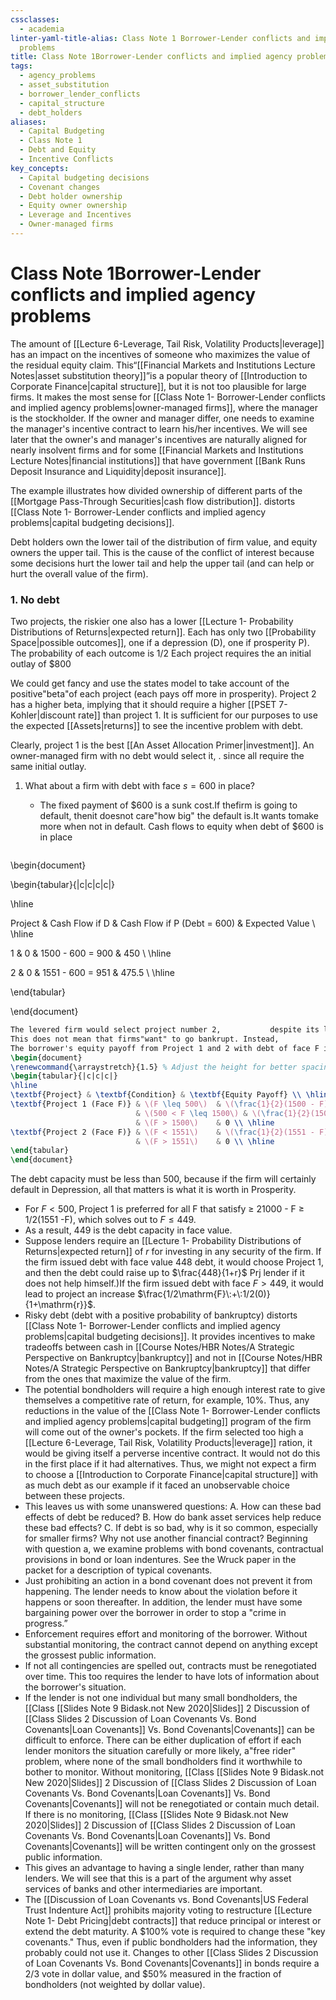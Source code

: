 ```yaml
---
cssclasses:
  - academia
linter-yaml-title-alias: Class Note 1 Borrower-Lender conflicts and implied agency
  problems
title: Class Note 1Borrower-Lender conflicts and implied agency problems
tags:
  - agency_problems
  - asset_substitution
  - borrower_lender_conflicts
  - capital_structure
  - debt_holders
aliases:
  - Capital Budgeting
  - Class Note 1
  - Debt and Equity
  - Incentive Conflicts
key_concepts:
  - Capital budgeting decisions
  - Covenant changes
  - Debt holder ownership
  - Equity owner ownership
  - Leverage and Incentives
  - Owner-managed firms
---
```


# Class Note 1Borrower-Lender conflicts and implied agency problems

The amount of [[Lecture 6-Leverage, Tail Risk, Volatility Products|leverage]] has an impact on the incentives of someone who maximizes the value of the residual equity claim. This“[[Financial Markets and Institutions Lecture Notes|asset substitution theory]]”is a popular theory of [[Introduction to Corporate Finance|capital structure]],  but it is not too plausible for large firms. It makes the most sense for [[Class Note 1- Borrower-Lender conflicts and implied agency problems|owner-managed firms]],  where the manager is the stockholder. If the owner and manager differ,  one needs to examine the manager's incentive contract to learn his/her incentives. We will see later that the owner's and manager's incentives are naturally aligned for nearly insolvent firms and for some [[Financial Markets and Institutions Lecture Notes|financial institutions]] that have government [[Bank Runs Deposit Insurance and Liquidity|deposit insurance]].

The example illustrates how divided ownership of different parts of the [[Mortgage Pass-Through Securities|cash flow distribution]]. distorts [[Class Note 1- Borrower-Lender conflicts and implied agency problems|capital budgeting decisions]].

Debt holders own the lower tail of the distribution of firm value,  and equity owners the upper tail. This is the cause of the conflict of interest because some decisions hurt the lower tail and help the upper tail (and can help or hurt the overall value of the firm).

### 1. No debt

Two projects,  the riskier one also has a lower [[Lecture 1- Probability Distributions of Returns|expected return]]. Each has only two [[Probability Space|possible outcomes]],  one if a depression (D),  one if prosperity P). The probability of each outcome is 1/2 Each project requires the an initial outlay of $\$800$

We could get fancy and use the states model to take account of the positive"beta"of each project (each pays off more in prosperity). Project 2 has a higher beta,  implying that it should require a higher [[PSET 7- Kohler|discount rate]] than project 1. It is sufficient for our purposes to use the expected [[Assets|returns]] to see the incentive problem with debt.

Clearly,  project 1 is the best [[An Asset Allocation Primer|investment]]. An owner-managed firm with no debt would select it,  . since all require the same initial outlay.

 1. What about a firm with debt with face $s=600$ in place?
	- The fixed payment of $\$600$ is a sunk cost.If thefirm is going to default,          thenit doesnot care"how big" the default is.It wants tomake more when not in default. Cash flows to equity when debt of $\$600$ is in place

	```latex

\begin{document}

\begin{tabular}{|c|c|c|c|}

\hline

Project & Cash Flow if D & Cash Flow if P (Debt = 600) & Expected Value \\ \hline

1 & 0 & 1500 - 600 = 900 & 450 \\ \hline

2 & 0 & 1551 - 600 = 951 & 475.5 \\ \hline

\end{tabular}

\end{document}

```latex
The levered firm would select project number 2,           despite its lower net present value,           because it has a higher present value conditional on not leading to bankruptcy. The equity owner owns the upper tail,          and is only concerned with the [[Assets|returns]] he owns. Note that no matter how the equity owner values the cash flows if P,          he prefers project 2 since both have identical cash flows if D and project 2 has higher payments if P.
This does not mean that firms"want" to go bankrupt. Instead,           it is a statement about debt capacity. If the [[[[Lecture 6-Leverage, Tail Risk, Volatility Products|Leverage]] Ratio|[[Lecture 6-Leverage, Tail Risk, Volatility Products|leverage]] ratio]] gets too high,           then these [[Financial Markets and Institutions Lecture Notes|perverse incentive effects]] of debt increase. This can lead the firm to tilt its decisions toward excessively risky projects,          with a lower net present value. Potential bondholders can put themselves into the owner's shoes,           and take this into account when deciding what interest rate to charge on the bond. The lender can predict what the borrower will do,           but there is a problem because the lender cannot directly observe the project choice. What is the debt capacity of the firm? What is the highest face value,           F,           that the borrower prefers project 1?
The borrower's equity payoff from Project 1 and 2 with debt of face F is:```latex
\begin{document}
\renewcommand{\arraystretch}{1.5} % Adjust the height for better spacing
\begin{tabular}{|c|c|c|}
\hline
\textbf{Project} & \textbf{Condition} & \textbf{Equity Payoff} \\ \hline
\textbf{Project 1 (Face F)} & \(F \leq 500\)  & \(\frac{1}{2}(1500 - F) + \frac{1}{2}(500 - F) = 1000 - F\) \\ \cline{2-3}
                            & \(500 < F \leq 1500\) & \(\frac{1}{2}(1500 - F)\) \\ \cline{2-3}
                            & \(F > 1500\)    & 0 \\ \hline
\textbf{Project 2 (Face F)} & \(F < 1551\)    & \(\frac{1}{2}(1551 - F)\) \\ \cline{2-3}
                            & \(F > 1551\)    & 0 \\ \hline
\end{tabular}
\end{document}
```

 The debt capacity must be less than 500,  because if the firm will certainly default in Depression,  all that matters is what it is worth in Prosperity.

- For $F<500$,  Project 1 is preferred for all F that satisfy $\geq$ 21000 - F $\geq$ 1/2(1551 -F),  which solves out to $F\leq 449$.
- As a result,  449 is the debt capacity in face value.
- Suppose lenders require an [[Lecture 1- Probability Distributions of Returns|expected return]] of $r$ for investing in any security of the firm. If the firm issued debt with face value 448 debt,  it would choose Project 1,  and then the debt could raise up to $\frac{448}{1+r}$ Prj lender if it does not help himself.)If the firm issued debt with face $F>449$,  it would lead to project an increase $\frac{1/2\mathrm{F}\:+\:1/2(0)}{1+\mathrm{r}}$.
- Risky debt (debt with a positive probability of bankruptcy) distorts [[Class Note 1- Borrower-Lender conflicts and implied agency problems|capital budgeting decisions]]. It provides incentives to make tradeoffs between cash in [[Course Notes/HBR Notes/A Strategic Perspective on Bankruptcy|bankruptcy]] and not in [[Course Notes/HBR Notes/A Strategic Perspective on Bankruptcy|bankruptcy]] that differ from the ones that maximize the value of the firm.
- The potential bondholders will require a high enough interest rate to give themselves a competitive rate of return,  for example,  $10\%$. Thus,  any reductions in the value of the [[Class Note 1- Borrower-Lender conflicts and implied agency problems|capital budgeting]] program of the firm will come out of the owner's pockets. If the firm selected too high a [[Lecture 6-Leverage, Tail Risk, Volatility Products|leverage]] ration,  it would be giving itself a perverse incentive contract. It would not do this in the first place if it had alternatives. Thus,  we might not expect a firm to choose a [[Introduction to Corporate Finance|capital structure]] with as much debt as our example if it faced an unobservable choice between these projects.
- This leaves us with some unanswered questions: A. How can these bad effects of debt be reduced? B. How do bank asset services help reduce these bad effects? C. If debt is so bad,  why is it so common,  especially for smaller firms? Why not use another financial contract?
Beginning with question a,  we examine problems with bond covenants,  contractual provisions in bond or loan indentures. See the Wruck paper in the packet for a description of typical covenants.
- Just prohibiting an action in a bond covenant does not prevent it from happening. The lender needs to know about the violation before it happens or soon thereafter. In addition,  the lender must have some bargaining power over the borrower in order to stop a "crime in progress.”
- Enforcement requires effort and monitoring of the borrower. Without substantial monitoring,  the contract cannot depend on anything except the grossest public information.
- If not all contingencies are spelled out,  contracts must be renegotiated over time. This too requires the lender to have lots of information about the borrower's situation.
- If the lender is not one individual but many small bondholders,  the [[Class [[Slides Note 9 Bidask.not New 2020|Slides]] 2 Discussion of [[Class Slides 2 Discussion of Loan Covenants Vs. Bond Covenants|Loan Covenants]] Vs. Bond Covenants|Covenants]] can be difficult to enforce. There can be either duplication of effort if each lender monitors the situation carefully or more likely,  a"free rider" problem,  where none of the small bondholders find it worthwhile to bother to monitor. Without monitoring,  [[Class [[Slides Note 9 Bidask.not New 2020|Slides]] 2 Discussion of [[Class Slides 2 Discussion of Loan Covenants Vs. Bond Covenants|Loan Covenants]] Vs. Bond Covenants|Covenants]] will not be renegotiated or contain much detail. If there is no monitoring,  [[Class [[Slides Note 9 Bidask.not New 2020|Slides]] 2 Discussion of [[Class Slides 2 Discussion of Loan Covenants Vs. Bond Covenants|Loan Covenants]] Vs. Bond Covenants|Covenants]] will be written contingent only on the grossest public information.
- This gives an advantage to having a single lender,  rather than many lenders. We will see that this is a part of the argument why asset services of banks and other intermediaries are important.
- The [[Discussion of Loan Covenants vs. Bond Covenants|US Federal Trust Indenture Act]] prohibits majority voting to restructure [[Lecture Note 1- Debt Pricing|debt contracts]] that reduce principal or interest or extend the debt maturity. A $100% vote is required to change these "key covenants." Thus,           even if public bondholders had the information,           they probably could not use it. Changes to other [[Class Slides 2 Discussion of Loan Covenants Vs. Bond Covenants|Covenants]] in bonds require a 2/3 vote in dollar value,           and $50% measured in the fraction of bondholders (not weighted by dollar value).